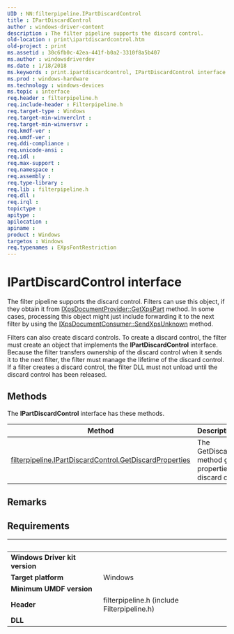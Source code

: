 ```yaml
---
UID : NN:filterpipeline.IPartDiscardControl
title : IPartDiscardControl
author : windows-driver-content
description : The filter pipeline supports the discard control.
old-location : print\ipartdiscardcontrol.htm
old-project : print
ms.assetid : 30c6fb0c-42ea-441f-b0a2-3310f8a5b407
ms.author : windowsdriverdev
ms.date : 1/18/2018
ms.keywords : print.ipartdiscardcontrol, IPartDiscardControl interface [Print Devices], IPartDiscardControl interface [Print Devices], described, IPartDiscardControl, filterpipeline/IPartDiscardControl, filterpipeline_c29b91d3-ecf6-4697-bf5f-5b536cfb7071.xml
ms.prod : windows-hardware
ms.technology : windows-devices
ms.topic : interface
req.header : filterpipeline.h
req.include-header : Filterpipeline.h
req.target-type : Windows
req.target-min-winverclnt : 
req.target-min-winversvr : 
req.kmdf-ver : 
req.umdf-ver : 
req.ddi-compliance : 
req.unicode-ansi : 
req.idl : 
req.max-support : 
req.namespace : 
req.assembly : 
req.type-library : 
req.lib : filterpipeline.h
req.dll : 
req.irql : 
topictype : 
apitype : 
apilocation : 
apiname : 
product : Windows
targetos : Windows
req.typenames : EXpsFontRestriction
---
```


# IPartDiscardControl interface

The filter pipeline supports the discard control. Filters can use this object, if they obtain it from <a href="https://msdn.microsoft.com/library/windows/hardware/ff556324">IXpsDocumentProvider::GetXpsPart</a> method. In some cases, processing this object might just include forwarding it to the next filter by using the <a href="https://msdn.microsoft.com/library/windows/hardware/ff556314">IXpsDocumentConsumer::SendXpsUnknown</a> method.

Filters can also create discard controls. To create a discard control, the filter must create an object that implements the <b>IPartDiscardControl</b> interface. Because the filter transfers ownership of the discard control when it sends it to the next filter, the filter must manage the lifetime of the discard control. If a filter creates a discard control, the filter DLL must not unload until the discard control has been released.

## Methods

<p>The <b>IPartDiscardControl</b> interface has these methods.</p>

| Method | Description |
| ---- |:---- |
| [filterpipeline.IPartDiscardControl.GetDiscardProperties](nf-filterpipeline-ipartdiscardcontrol-getdiscardproperties.md) | The GetDiscardProperties method gets the properties of the discard control. |

## Remarks



## Requirements
| &nbsp; | &nbsp; |
| ---- |:---- |
| **Windows Driver kit version** |  |
| **Target platform** | Windows |
| **Minimum UMDF version** |  |
| **Header** | filterpipeline.h (include Filterpipeline.h) |
| **DLL** |  |